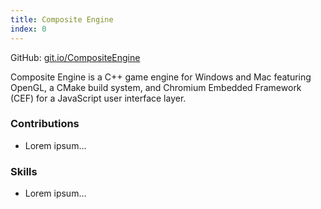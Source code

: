 ```yaml
---
title: Composite Engine
index: 0
---
```


GitHub: [git.io/CompositeEngine](https://git.io/CompositeEngine)

Composite Engine is a C++ game engine for Windows and Mac featuring OpenGL, a CMake build system, and Chromium Embedded Framework (CEF) for a JavaScript user interface layer.

### Contributions

- Lorem ipsum...

### Skills

- Lorem ipsum...
